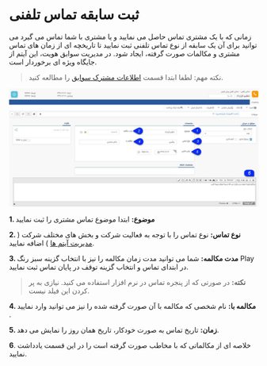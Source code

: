 # ثبت سابقه تماس تلفنی

زمانی که با یک مشتری تماس حاصل می نمایید و یا مشتری با شما تماس می گیرد می توانید برای آن یک سابقه از نوع تماس تلفنی ثبت نمایید تا تاریخچه ای از زمان های تماس مشتری و مکالمات صورت گرفته، ایجاد شود. در مدیریت سوابق هویت، این آیتم از جایگاه ویژه ای برخوردار است.

> نکته مهم: لطفا ابتدا قسمت [اطلاعات مشترک سوابق](https://github.com/1stco/PayamGostarDocs/blob/master/help%202.5.4/Integrated-bank/Database/Records/Joint-record-information/Joint-record-information.md) را مطالعه کنید.


![](NewCalls.jpg)

**1. موضوع:** ابتدا موضوع تماس مشتری را ثبت نمایید

**2. نوع تماس:** نوع تماس را با توجه به فعالیت شرکت و بخش های مختلف شرکت ( [مدیریت آیتم ها](https://github.com/1stco/PayamGostarDocs/blob/master/help%202.5.4/Basic-Information/Management-of-system-items/Management-of-system-items.md) ) اضافه نمایید.

**3. مدت مکالمه:** شما می توانید مدت زمان مکالمه را نیز با انتخاب گزینه سبز رنگ Play   در ابتدای تماس و انتخاب گزینه توقف در پایان تماس ثبت نمایید.

> **نکته:** در صورتی که از پنجره تماس در نرم افزار استفاده می کنید. نیازی به پر کردن این فیلد نیست.

**4.  مکالمه با:** نام شخصی که مکالمه با آن صورت گرفته شده را نیز می توانید وارد نمایید .

**5. زمان:** تاریخ تماس به صورت خودکار، تاریخ همان روز را نمایش می دهد.

**6**. خلاصه ای از مکالماتی که با مخاطب صورت گرفته است را در این قسمت یادداشت نمایید.
